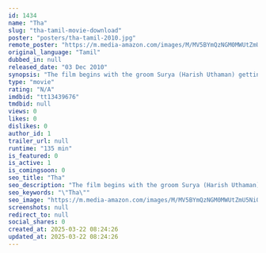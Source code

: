 ```yaml
---
id: 1434
name: "Tha"
slug: "tha-tamil-movie-download"
poster: "posters/tha-tamil-2010.jpg"
remote_poster: "https://m.media-amazon.com/images/M/MV5BYmQzNGM0MWUtZmU5Ni00NzlmLTk0ZjYtMjc1OTFmZmExNzkwXkEyXkFqcGdeQXVyMTMyODE0NzY3._V1_SX300.jpg"
original_language: "Tamil"
dubbed_in: null
released_date: "03 Dec 2010"
synopsis: "The film begins with the groom Surya (Harish Uthaman) getting ready to marry Jothi (Nisha) and narrating a flashback. In a flashback, the young man Surya was a blue-collar worker in a metal workshop. His parents (K. K. P. Gopalakr..."
type: "movie"
rating: "N/A"
imdbid: "tt13439676"
tmdbid: null
views: 0
likes: 0
dislikes: 0
author_id: 1
trailer_url: null
runtime: "135 min"
is_featured: 0
is_active: 1
is_comingsoon: 0
seo_title: "Tha"
seo_description: "The film begins with the groom Surya (Harish Uthaman) getting ready to marry Jothi (Nisha) and narrating a flashback. In a flashback, the young man Surya was a blue-collar worker in a metal workshop. His parents (K. K. P. Gopalakr..."
seo_keywords: "\"Tha\""
seo_image: "https://m.media-amazon.com/images/M/MV5BYmQzNGM0MWUtZmU5Ni00NzlmLTk0ZjYtMjc1OTFmZmExNzkwXkEyXkFqcGdeQXVyMTMyODE0NzY3._V1_SX300.jpg"
screenshots: null
redirect_to: null
social_shares: 0
created_at: 2025-03-22 08:24:26
updated_at: 2025-03-22 08:24:26
---
```



